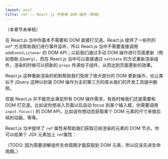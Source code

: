 ```yaml
---
layout: post
title: ref —— React.js 中使用 DOM 操作（草稿）
---
```


（本章节未审核）

在 React.js 当中你基本不需要和 DOM 直接打交道。React.js 提供了一些列的 *on** 方法帮助我们进行事件监听，所以 React.js 当中不需要直接调用 `addEventListener` 的 DOM API；以前我们通过手动 DOM 操作进行页面更新（例如借助 jQuery），而在 React.js 当中可以直接通过 `setState` 的方式重新渲染组件，渲染的时候可以把新的 `props` 传递给子组件，从而达到页面更新的效果。

React.js 这种重新渲染的机制帮助我们免除了绝大部分的 DOM 更新操作，也让类似于 jQuery 这种以封装 DOM 操作为主的第三方的库从我们的开发工具链中删除。

但是 React.js 并不能完全满足所有 DOM 操作需求，有些时候我们还是需要和 DOM 打交道。比如说你想进入页面以后自动 focus 到某个输入框，你需要调用 `input.focus()` 的 DOM API，比如说你想动态获取某个 DOM 元素的尺寸来做后续的动画，等等。

React.js 当中提供了 `ref` 属性来帮助我们获取已经渲染的元素的 DOM 节点，你可以给某个 JSX 元素加上 `ref`属性：

（TODO: 因为需要讲解组件生命周期才能获取到 DOM 元素，所以应该先讲生命周期。）

```
```